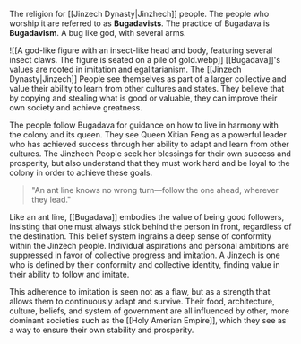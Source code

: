 The religion for [[Jinzech Dynasty|Jinzhech]] people.
The people who worship it are referred to as **Bugadavists**.
The practice of Bugadava is **Bugadavism**.
A bug like god, with several arms.


![[A god-like figure with an insect-like head and body, featuring several insect claws. The figure is seated on a pile of gold.webp]]
[[Bugadava]]'s values are rooted in imitation and egalitarianism. The [[Jinzech Dynasty|Jinzech]] People see themselves as part of a larger collective and value their ability to learn from other cultures and states. They believe that by copying and stealing what is good or valuable, they can improve their own society and achieve greatness.

The people follow Bugadava for guidance on how to live in harmony with the colony and its queen. They see Queen Xitian Feng as a powerful leader who has achieved success through her ability to adapt and learn from other cultures. The Jinzhech People seek her blessings for their own success and prosperity, but also understand that they must work hard and be loyal to the colony in order to achieve these goals.

>"An ant line knows no wrong turn—follow the one ahead, wherever they lead."

Like an ant line, [[Bugadava]] embodies the value of being good followers, insisting that one must always stick behind the person in front, regardless of the destination. This belief system ingrains a deep sense of conformity within the Jinzech people. Individual aspirations and personal ambitions are suppressed in favor of collective progress and imitation. A Jinzech is one who is defined by their conformity and collective identity, finding value in their ability to follow and imitate.

This adherence to imitation is seen not as a flaw, but as a strength that allows them to continuously adapt and survive. Their food, architecture, culture, beliefs, and system of government are all influenced by other, more dominant societies such as the [[Holy Amerian Empire]], which they see as a way to ensure their own stability and prosperity.